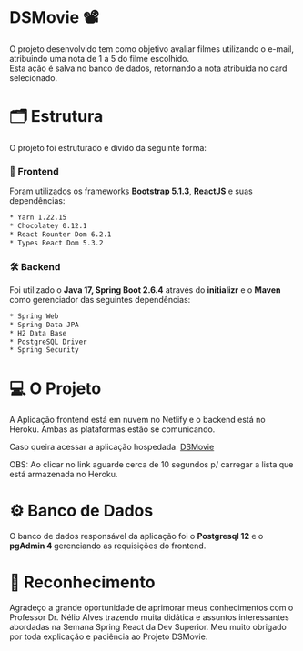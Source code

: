 # DSMovie 📽

O projeto desenvolvido tem como objetivo avaliar filmes utilizando o e-mail, atribuindo uma nota de 1 a 5 do filme escolhido.<br>
Esta ação é salva no banco de dados, retornando a nota atribuída no card selecionado.

# 🗂 Estrutura
O projeto foi estruturado e divido da seguinte forma:

<h3> 🌇 Frontend </h3>

Foram utilizados os frameworks <b>Bootstrap 5.1.3</b>, <b>ReactJS</b> e suas dependências:
```sh
* Yarn 1.22.15
* Chocolatey 0.12.1 
* React Rounter Dom 6.2.1 
* Types React Dom 5.3.2 
```
<h3> 🛠 Backend </h3>

Foi utilizado o <b> Java 17, Spring Boot 2.6.4</b> através do <b>initializr</b> e o <b> Maven </b> como gerenciador das seguintes dependências:
```sh
* Spring Web
* Spring Data JPA
* H2 Data Base
* PostgreSQL Driver
* Spring Security
```
# 💻 O Projeto

<p> A Aplicação frontend está em nuvem no Netlify e o backend está no Heroku. Ambas as plataformas estão se comunicando. </p>
<p> Caso queira acessar a aplicação hospedada: <a href="https://paul-dsmovie.netlify.app/">DSMovie </a> </p>
<p> OBS: Ao clicar no link aguarde cerca de 10 segundos p/ carregar a lista que está armazenada no Heroku. </p>

# ⚙️ Banco de Dados

O banco de dados responsável da aplicação foi o <b>Postgresql 12</b> e o <b> pgAdmin 4 </b> gerenciando as requisições do frontend.

# 🎊 Reconhecimento

Agradeço a grande oportunidade de aprimorar meus conhecimentos com o Professor Dr. Nélio Alves trazendo muita didática e assuntos interessantes
abordadas na Semana Spring React da Dev Superior. Meu muito obrigado por toda explicação e paciência ao Projeto DSMovie.
